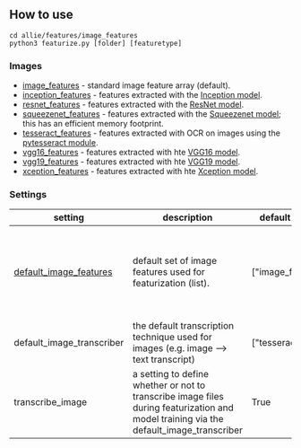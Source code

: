 ## How to use

```
cd allie/features/image_features
python3 featurize.py [folder] [featuretype]
```

### Images 
* [image_features](https://github.com/jim-schwoebel/allie/blob/master/features/image_features/image_features.py) - standard image feature array (default).
* [inception_features](https://github.com/jim-schwoebel/allie/blob/master/features/image_features/inception_features.py) - features extracted with the [Inception model](https://keras.io/api/applications/inceptionv3/).
* [resnet_features](https://github.com/jim-schwoebel/allie/blob/master/features/image_features/resnet_features.py) - features extracted with the [ResNet model](https://keras.io/api/applications/resnet/#resnet50v2-function).
* [squeezenet_features](https://github.com/rcmalli/keras-squeezenet) - features extracted with the [Squeezenet model](https://github.com/forresti/SqueezeNet); this has an efficient memory footprint.
* [tesseract_features](https://github.com/jim-schwoebel/allie/blob/master/features/image_features/tesseract_features.py) - features extracted with OCR on images using the [pytesseract module](https://pypi.org/project/pytesseract/).
* [vgg16_features](https://github.com/jim-schwoebel/allie/blob/master/features/image_features/vgg16_features.py) - features extracted with hte [VGG16 model](https://keras.io/api/applications/vgg/#vgg16-function).
* [vgg19_features](https://github.com/jim-schwoebel/allie/blob/master/features/image_features/vgg19_features.py) - features extracted with hte [VGG19 model](https://keras.io/api/applications/vgg/#vgg19-function).
* [xception_features](https://github.com/jim-schwoebel/allie/blob/master/features/image_features/xception_features.py) - features extracted with hte [Xception model](https://keras.io/api/applications/xception/).

### Settings
| setting | description | default setting | all options | 
|------|------|------|------| 
| [default_image_features](https://github.com/jim-schwoebel/voice_modeling/tree/master/features/image_features) | default set of image features used for featurization (list). | ["image_features"] | ["image_features", "inception_features", "resnet_features", "squeezenet_features", "tesseract_features", "vgg16_features", "vgg19_features", "xception_features"] | 
| default_image_transcriber | the default transcription technique used for images (e.g. image --> text transcript) | ["tesseract"] | ["tesseract"] |
| transcribe_image | a setting to define whether or not to transcribe image files during featurization and model training via the default_image_transcriber | True | True, False | 
